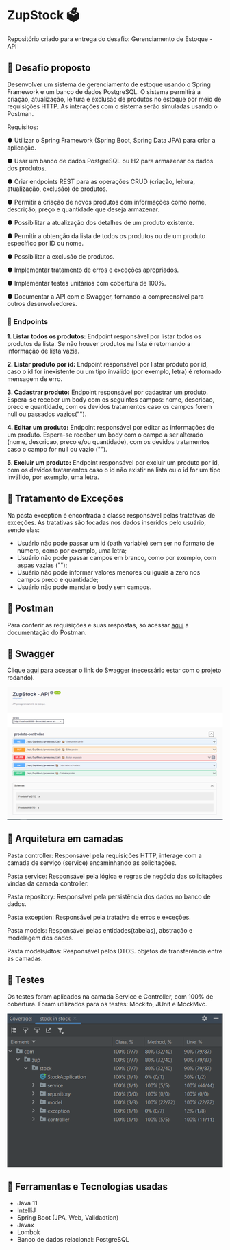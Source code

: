 # ZupStock :ballot_box:
Repositório criado para entrega do desafio: Gerenciamento de Estoque - API

## :pushpin: Desafio proposto 
Desenvolver um sistema de gerenciamento de estoque usando o Spring
Framework e um banco de dados PostgreSQL. O sistema permitirá a criação,
atualização, leitura e exclusão de produtos no estoque por meio de requisições
HTTP. As interações com o sistema serão simuladas usando o Postman.

Requisitos:

● Utilizar o Spring Framework (Spring Boot, Spring Data JPA) para criar a
aplicação.

● Usar um banco de dados PostgreSQL ou H2 para armazenar os dados dos
produtos.

● Criar endpoints REST para as operações CRUD (criação, leitura, atualização,
exclusão) de produtos.

● Permitir a criação de novos produtos com informações como nome,
descrição, preço e quantidade que deseja armazenar.

● Possibilitar a atualização dos detalhes de um produto existente.

● Permitir a obtenção da lista de todos os produtos ou de um produto
específico por ID ou nome.

● Possibilitar a exclusão de produtos.

● Implementar tratamento de erros e exceções apropriados.

● Implementar testes unitários com cobertura de 100%.

● Documentar a API com o Swagger, tornando-a compreensível para outros
desenvolvedores.


### :round_pushpin: Endpoints 

**1. Listar todos os produtos:** Endpoint responsável por listar todos os produtos da lista. Se não houver produtos na lista é retornando a informação de lista vazia.

**2. Listar produto por id:** Endpoint responsável por listar produto por id, caso o id for inexistente ou um tipo inválido (por exemplo, letra) é retornado mensagem de erro.

**3. Cadastrar produto:** Endpoint responsável por cadastrar um produto. Espera-se receber um body com os seguintes campos: nome, descricao, preco e quantidade, com os devidos tratamentos caso os campos forem null ou passados vazios("").

**4. Editar um produto:** Endpoint responsável por editar as informações de um produto. Espera-se receber um body com o campo a ser alterado (nome, descricao, preco e/ou quantidade), com os devidos tratamentos caso o campo for null ou vazio ("").

**5. Excluir um produto:** Endpoint responsável por excluir um produto por id, com os devidos tratamentos caso o id não existir na lista ou o id for um tipo inválido, por exemplo, uma letra.

##  :pushpin: Tratamento de Exceções 
Na pasta exception é encontrada a classe responsável pelas tratativas de exceções. As tratativas são focadas nos dados inseridos pelo usuário, sendo elas:

- Usuário não pode passar um id (path variable) sem ser no formato de número, como por exemplo, uma letra;
- Usuário não pode passar campos em branco, como por exemplo, com aspas vazias ("");
- Usuário não pode informar valores menores ou iguais a zero nos campos preco e quantidade;
- Usuário não pode mandar o body sem campos.

## :pushpin: Postman
Para conferir as requisições e suas respostas, só acessar [aqui](https://documenter.getpostman.com/view/20786077/2s9Y5ctfeK) a documentação do Postman.

## :pushpin: Swagger 
Clique [aqui](http://localhost:8080/swagger-ui/index.html#/) para acessar o link do Swagger (necessário estar com o projeto rodando).

<img src="./stock/src/main/img/swagger.png" width="600">

## :pushpin: Arquitetura em camadas 
Pasta controller: Responsável pela requisições HTTP, interage com a camada de serviço (service) encaminhando as solicitações.

Pasta service: Responsável pela lógica e regras de negócio das solicitações vindas da camada controller.

Pasta repository: Responsável pela persistência dos dados no banco de dados.

Pasta exception: Responsável pela tratativa de erros e exceções.

Pasta models: Responsável pelas entidades(tabelas), abstração e modelagem dos dados.

Pasta models/dtos: Responsável pelos DTOS. objetos de transferência entre as camadas.

## :pushpin: Testes 

Os testes foram aplicados na camada Service e Controller, com 100% de cobertura. Foram utilizados para os testes: Mockito, JUnit e MockMvc.

<img src="./stock/src/main/img/testes.png" width="600">

## :pushpin: Ferramentas e Tecnologias usadas
- Java 11
- IntelliJ
- Spring Boot (JPA, Web, Validadtion)
- Javax
- Lombok
- Banco de dados relacional: PostgreSQL





